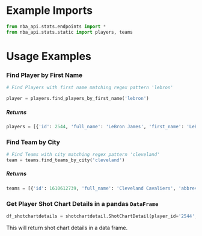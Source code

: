 # Example Imports
```python
from nba_api.stats.endpoints import *
from nba_api.stats.static import players, teams
```

# Usage Examples

### Find Player by First Name
```python
# Find Players with first name matching regex pattern 'lebron'

player = players.find_players_by_first_name('lebron')
```
##### Returns
```python
players = [{'id': 2544, 'full_name': 'LeBron James', 'first_name': 'LeBron', 'last_name': 'James'}]
```

### Find Team by City
```python
# Find Teams with city matching regex pattern 'cleveland'
team = teams.find_teams_by_city('cleveland')
```
##### Returns
```python
teams = [{'id': 1610612739, 'full_name': 'Cleveland Cavaliers', 'abbreviation': 'CLE', 'nickname': 'Cavaliers', 'city': 'Cleveland', 'state': 'Ohio', 'year_founded': 1970}]
```


### Get Player Shot Chart Details in a pandas `DataFrame`
```python
df_shotchartdetails = shotchartdetail.ShotChartDetail(player_id='2544', team_id='1610612739').shot_chart_detail.get_data_frame()
```
This will return shot chart details in a data frame.
